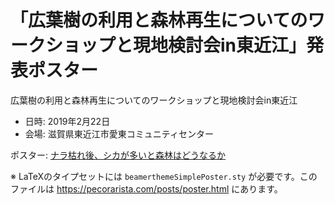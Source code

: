 # 「広葉樹の利用と森林再生についてのワークショップと現地検討会in東近江」発表ポスター

広葉樹の利用と森林再生についてのワークショップと現地検討会in東近江

- 日時: 2019年2月22日
- 会場: 滋賀県東近江市愛東コミュニティセンター

ポスター: <a href="https://figshare.com/articles/Forest_changes_under_deer_impacts_after_mass_mortality_of_oak_trees/7763585">ナラ枯れ後、シカが多いと森林はどうなるか</a>


※ LaTeXのタイプセットには `beamerthemeSimplePoster.sty` が必要です。このファイルは https://pecorarista.com/posts/poster.html にあります。
